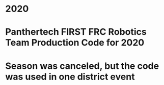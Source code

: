 # 2020
#
# Panthertech FIRST FRC Robotics Team Production Code for 2020
#
# Season was canceled, but the code was used in one district event
#
